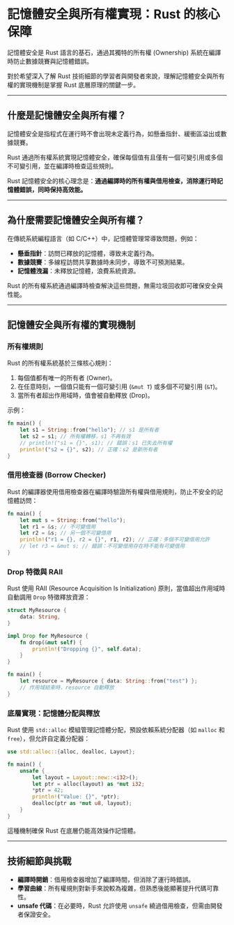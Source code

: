 # 記憶體安全與所有權實現：Rust 的核心保障

記憶體安全是 Rust 語言的基石，通過其獨特的所有權 (Ownership) 系統在編譯時防止數據競賽與記憶體錯誤。

對於希望深入了解 Rust 技術細節的學習者與開發者來說，理解記憶體安全與所有權的實現機制是掌握 Rust 底層原理的關鍵一步。

---

## 什麼是記憶體安全與所有權？

記憶體安全是指程式在運行時不會出現未定義行為，如懸垂指針、緩衝區溢出或數據競賽。

Rust 通過所有權系統實現記憶體安全，確保每個值有且僅有一個可變引用或多個不可變引用，並在編譯時檢查這些規則。

Rust 記憶體安全的核心理念是：**通過編譯時的所有權與借用檢查，消除運行時記憶體錯誤，同時保持高效能。**

---

## 為什麼需要記憶體安全與所有權？

在傳統系統編程語言（如 C/C++）中，記憶體管理常導致問題，例如：

- **懸垂指針**：訪問已釋放的記憶體，導致未定義行為。
- **數據競賽**：多線程訪問共享數據時未同步，導致不可預測結果。
- **記憶體洩漏**：未釋放記憶體，浪費系統資源。

Rust 的所有權系統通過編譯時檢查解決這些問題，無需垃圾回收即可確保安全與性能。

---

## 記憶體安全與所有權的實現機制

### 所有權規則

Rust 的所有權系統基於三條核心規則：

1. 每個值都有唯一的所有者 (Owner)。
2. 在任意時刻，一個值只能有一個可變引用 (`&mut T`) 或多個不可變引用 (`&T`)。
3. 當所有者超出作用域時，值會被自動釋放 (Drop)。

示例：

```rust
fn main() {
    let s1 = String::from("hello"); // s1 是所有者
    let s2 = s1; // 所有權轉移，s1 不再有效
    // println!("s1 = {}", s1); // 錯誤：s1 已失去所有權
    println!("s2 = {}", s2); // 正確：s2 是新所有者
}
```

### 借用檢查器 (Borrow Checker)

Rust 的編譯器使用借用檢查器在編譯時驗證所有權與借用規則，防止不安全的記憶體訪問：

```rust
fn main() {
    let mut s = String::from("hello");
    let r1 = &s; // 不可變借用
    let r2 = &s; // 另一個不可變借用
    println!("r1 = {}, r2 = {}", r1, r2); // 正確：多個不可變借用允許
    // let r3 = &mut s; // 錯誤：不可變借用存在時不能有可變借用
}
```

### Drop 特徵與 RAII

Rust 使用 RAII (Resource Acquisition Is Initialization) 原則，當值超出作用域時自動調用 `Drop` 特徵釋放資源：

```rust
struct MyResource {
    data: String,
}

impl Drop for MyResource {
    fn drop(&mut self) {
        println!("Dropping {}", self.data);
    }
}

fn main() {
    let resource = MyResource { data: String::from("test") };
    // 作用域結束時，resource 自動釋放
}
```

### 底層實現：記憶體分配與釋放

Rust 使用 `std::alloc` 模組管理記憶體分配，預設依賴系統分配器（如 `malloc` 和 `free`），但允許自定義分配器：

```rust
use std::alloc::{alloc, dealloc, Layout};

fn main() {
    unsafe {
        let layout = Layout::new::<i32>();
        let ptr = alloc(layout) as *mut i32;
        *ptr = 42;
        println!("Value: {}", *ptr);
        dealloc(ptr as *mut u8, layout);
    }
}
```

這種機制確保 Rust 在底層仍能高效操作記憶體。

---

## 技術細節與挑戰

- **編譯時開銷**：借用檢查器增加了編譯時間，但消除了運行時錯誤。
- **學習曲線**：所有權規則對新手來說較為複雜，但熟悉後能顯著提升代碼可靠性。
- **unsafe 代碼**：在必要時，Rust 允許使用 `unsafe` 繞過借用檢查，但需由開發者保證安全。

